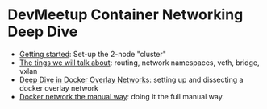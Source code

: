 # DevMeetup Container Networking Deep Dive

* [Getting started](./doc-10-getting-started.md): Set-up the 2-node "cluster"
* [The tings we will talk about](https://www.slideshare.net/ThomasGraf5/linux-networking-explained): routing, network namespaces, veth, bridge, vxlan
* [Deep Dive in Docker Overlay Networks](./doc-20-docker-overlay-networks.md): setting up and dissecting a docker overlay network
* [Docker network the manual way](./doc-30-docker-network-full-manual.md): doing it the full manual way.
